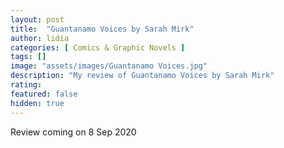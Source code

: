 ```yaml
---
layout: post
title:  "Guantanamo Voices by Sarah Mirk"
author: lidia
categories: [ Comics & Graphic Novels ]
tags: []
image: "assets/images/Guantanamo Voices.jpg"
description: "My review of Guantanamo Voices by Sarah Mirk"
rating: 
featured: false
hidden: true
---
```


Review coming on 8 Sep 2020